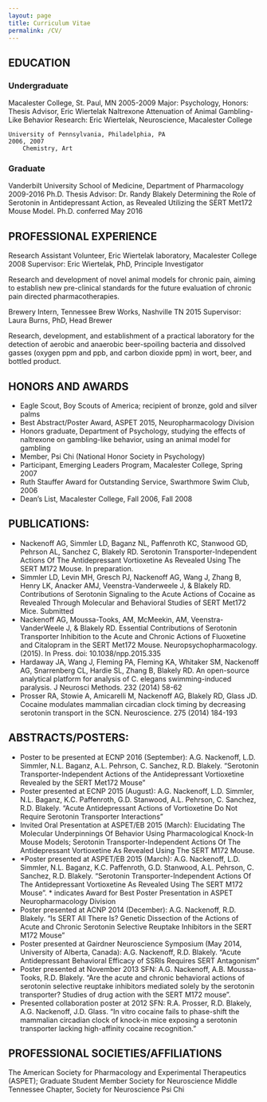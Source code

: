 ```yaml
---
layout: page
title: Curriculum Vitae
permalink: /CV/
---
```


<h2>EDUCATION</h2>

<h3>Undergraduate</h3>
	Macalester College, St. Paul, MN				2005-2009
		Major: Psychology, Honors: Thesis Advisor, Eric Wiertelak
			Naltrexone Attenuation of Animal Gambling-Like Behavior
		Research: 
		Eric Wiertelak, Neuroscience, Macalester College
		
	University of Pennsylvania, Philadelphia, PA						      2006, 2007
		Chemistry, Art 

<h3>Graduate</h3>
	Vanderbilt University School of Medicine, Department of Pharmacology			      2009-2016
		Ph.D. Thesis Advisor: Dr. Randy Blakely
			Determining the Role of Serotonin in Antidepressant Action, as Revealed Utilizing the SERT Met172 Mouse Model.  Ph.D. conferred May 2016

<h2>PROFESSIONAL EXPERIENCE</h2>

Research Assistant Volunteer, Eric Wiertelak laboratory, Macalester College			    2008
	      Supervisor: Eric Wiertelak, PhD, Principle Investigator
	
Research and development of novel animal models for chronic pain, aiming to establish new pre-clinical standards for the future evaluation of chronic pain directed pharmacotherapies.
	
Brewery Intern, Tennessee Brew Works, Nashville TN						    2015
	Supervisor: Laura Burns, PhD, Head Brewer

Research, development, and establishment of a practical laboratory for the detection of aerobic and anaerobic beer-spoiling bacteria and dissolved gasses (oxygen ppm and ppb, and carbon dioxide ppm) in wort, beer, and bottled product. 
		
<h2>HONORS AND AWARDS</h2>
<p></p>
<ul>
	<LI>Eagle Scout, Boy Scouts of America; recipient of bronze, gold and silver palms
	<LI>Best Abstract/Poster Award, ASPET 2015, Neuropharmacology Division
	<LI>Honors graduate, Department of Psychology, studying the effects of naltrexone on gambling-like behavior, using an animal model for gambling
	<LI>Member, Psi Chi (National Honor Society in Psychology)
	<LI>Participant, Emerging Leaders Program, Macalester College, Spring 2007
	<LI>Ruth Stauffer Award for Outstanding Service, Swarthmore Swim Club, 2006
	<LI>Dean’s List, Macalester College, Fall 2006, Fall 2008
</ul>
	
<h2>PUBLICATIONS:</h2>
<p></p>
<ul>
	<LI>Nackenoff AG, Simmler LD, Baganz NL, Paffenroth KC, Stanwood GD, Pehrson AL, Sanchez C, Blakely RD. Serotonin Transporter-Independent Actions Of The Antidepressant Vortioxetine As Revealed Using The SERT M172 Mouse. In preparation.
	<LI>Simmler LD, Levin MH, Gresch PJ, Nackenoff AG, Wang J, Zhang B, Henry LK, Anacker AMJ, Veenstra-Vanderweele J, & Blakely RD. Contributions of Serotonin Signaling to the Acute Actions of Cocaine as Revealed Through Molecular and Behavioral Studies of SERT Met172 Mice. Submitted
	<LI>Nackenoff AG, Moussa-Tooks, AM, McMeekin, AM, Veenstra-VanderWeele J, & Blakely RD. Essential Contributions of Serotonin Transporter Inhibition to the Acute and Chronic Actions of Fluoxetine and Citalopram in the SERT Met172 Mouse. Neuropsychopharmacology. (2015). In Press. doi: 10.1038/npp.2015.335
	<LI>Hardaway JA, Wang J, Fleming PA, Fleming KA, Whitaker SM, Nackenoff AG, Snarrenberg CL, Hardie SL, Zhang B, Blakely RD. An open-source analytical platform for analysis of C. elegans swimming-induced paralysis. J Neurosci Methods. 232 (2014) 58-62
	<LI>Prosser RA, Stowie A, Amicarelli M, Nackenoff AG, Blakely RD, Glass JD. Cocaine modulates mammalian circadian clock timing by decreasing serotonin transport in the SCN. Neuroscience. 275 (2014) 184-193
</ul>
	
<h2>ABSTRACTS/POSTERS:</h2>
<p></p>
<ul>
	<LI>Poster to be presented at ECNP 2016 (September): A.G. Nackenoff, L.D. Simmler, N.L. Baganz, A.L. Pehrson, C. Sanchez, R.D. Blakely. “Serotonin Transporter-Independent Actions of the Antidepressant Vortioxetine Revealed by the SERT Met172 Mouse”
	<LI>Poster presented at ECNP 2015 (August): A.G. Nackenoff, L.D. Simmler, N.L. Baganz, K.C. Paffenroth, G.D. Stanwood, A.L. Pehrson, C. Sanchez, R.D. Blakely. “Acute Antidepressant Actions of Vortioxetine Do Not Require Serotonin Transporter Interactions”
	<LI>Invited Oral Presentation at ASPET/EB 2015 (March): Elucidating The Molecular Underpinnings Of Behavior Using Pharmacological Knock-In Mouse Models; Serotonin Transporter-Independent Actions Of The Antidepressant Vortioxetine As Revealed Using The SERT M172 Mouse.
	<LI>*Poster presented at ASPET/EB 2015 (March): A.G. Nackenoff, L.D. Simmler, N.L. Baganz, K.C. Paffenroth, G.D. Stanwood, A.L. Pehrson, C. Sanchez, R.D. Blakely. “Serotonin Transporter-Independent Actions Of The Antidepressant Vortioxetine As Revealed Using The SERT M172 Mouse”. * indicates Award for Best Poster Presentation in ASPET Neuropharmacology Division
	<LI>Poster presented at ACNP 2014 (December): A.G. Nackenoff, R.D. Blakely. “Is SERT All There Is? Genetic Dissection of the Actions of Acute and Chronic Serotonin Selective Reuptake Inhibitors in the SERT M172 Mouse”
	<LI>Poster presented at Gairdner Neuroscience Symposium (May 2014, University of Alberta, Canada): A.G. Nackenoff, R.D. Blakely. “Acute Antidepressant Behavioral Efficacy of SSRIs Requires SERT Antagonism”
	<LI>Poster presented at November 2013 SFN: A.G. Nackenoff, A.B. Moussa-Tooks, R.D. Blakely. “Are the acute and chronic behavioral actions of serotonin selective reuptake inhibitors mediated solely by the serotonin transporter? Studies of drug action with the SERT M172 mouse”.
	<LI>Presented collaboration poster at 2012 SFN: R.A. Prosser, R.D. Blakely, A.G. Nackenoff, J.D. Glass. “In vitro cocaine fails to phase-shift the mammalian circadian clock of knock-in mice exposing a serotonin transporter lacking high-affinity cocaine recognition.”
</ul>
	
<h2>PROFESSIONAL SOCIETIES/AFFILIATIONS</h2>
<p></p>
The American Society for Pharmacology and Experimental Therapeutics (ASPET); Graduate Student Member
Society for Neuroscience
Middle Tennessee Chapter, Society for Neuroscience
Psi Chi

